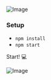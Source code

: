 ![Image](https://github.com/marterix/Flatly/blob/main/frontend/src/assets/images/logo.png?raw=true)

### Setup
- `npm install`
- `npm start`

Start! 💻

![Image](https://github.com/marterix/Flatly/blob/main/frontend/src/assets/images/mockuper.png?raw=true)

